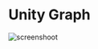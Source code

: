 # Unity Graph


![screenshoot](https://github.com/cr0wg4n/Unity-Graph/blob/master/Assets/Graficador.gif)
